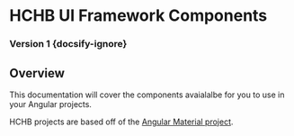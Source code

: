 # HCHB UI Framework Components
### Version 1 {docsify-ignore}

## Overview

This documentation will cover the components avaialalbe for you to use in your Angular projects.

HCHB projects are based off of the [Angular Material project](https://material.angular.io/).

